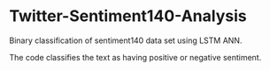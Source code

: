 # Twitter-Sentiment140-Analysis
Binary classification of sentiment140 data set using LSTM ANN.

The code classifies the text as having positive or negative sentiment.
